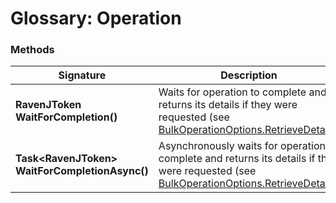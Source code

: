 # Glossary: Operation

### Methods

| Signature | Description |
| ----------| ----- |
| **RavenJToken WaitForCompletion()** | Waits for operation to complete and returns its details if they were requested (see [BulkOperationOptions.RetrieveDetails](./bulk-operation-options)) |
| **Task&lt;RavenJToken&gt; WaitForCompletionAsync()** | Asynchronously waits for operation to complete and returns its details if they were requested (see [BulkOperationOptions.RetrieveDetails](./bulk-operation-options)) |
